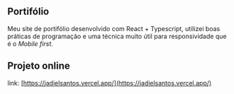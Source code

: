 ## Portifólio

Meu site de portifólio desenvolvido com React + Typescript, utilizei boas práticas de programação e uma técnica muito útil para responsividade que é o *Mobile first*.

## Projeto online

link: [https://jadielsantos.vercel.app/](https://jadielsantos.vercel.app/)